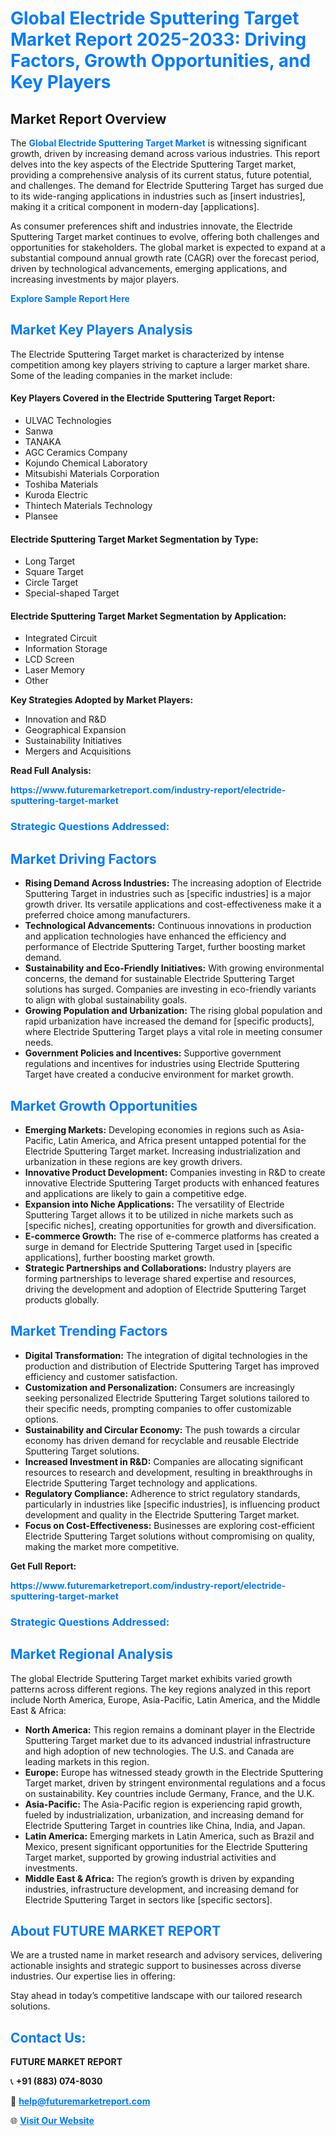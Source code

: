<h1 style="color: #007BFF;">Global Electride Sputtering Target Market Report 2025-2033: Driving Factors, Growth Opportunities, and Key Players</h1>

<section id="overview">
<h2>Market Report Overview</h2>
<p>The <a href="https://www.futuremarketreport.com/industry-report/electride-sputtering-target-market" style="color: #007BFF; text-decoration: none;"><strong>Global Electride Sputtering Target Market</strong></a> is witnessing significant growth, driven by increasing demand across various industries. This report delves into the key aspects of the Electride Sputtering Target market, providing a comprehensive analysis of its current status, future potential, and challenges. The demand for Electride Sputtering Target has surged due to its wide-ranging applications in industries such as [insert industries], making it a critical component in modern-day [applications].</p>
<p>As consumer preferences shift and industries innovate, the Electride Sputtering Target market continues to evolve, offering both challenges and opportunities for stakeholders. The global market is expected to expand at a substantial compound annual growth rate (CAGR) over the forecast period, driven by technological advancements, emerging applications, and increasing investments by major players.</p>
</section>

<section id="overview">
<p><a href="https://www.futuremarketreport.com/request-sample/reportId=81247" style="color: #007BFF; text-decoration: none;"><strong>Explore Sample Report Here</strong></a></p>
</section>

<section id="key-players">
<h2 style="color: #007BFF;">Market Key Players Analysis</h2>
<p>The Electride Sputtering Target market is characterized by intense competition among key players striving to capture a larger market share. Some of the leading companies in the market include:</p>
<h4>Key Players Covered in the Electride Sputtering Target Report:</h4>
<ul><li>ULVAC Technologies</li><li>Sanwa</li><li>TANAKA</li><li>AGC Ceramics Company</li><li>Kojundo Chemical Laboratory</li><li>Mitsubishi Materials Corporation</li><li>Toshiba Materials</li><li>Kuroda Electric</li><li>Thintech Materials Technology</li><li>Plansee</li></ul>
<h4>Electride Sputtering Target Market Segmentation by Type:</h4>
<ul><li>Long Target</li><li>Square Target</li><li>Circle Target</li><li>Special-shaped Target</li></ul>

<h4>Electride Sputtering Target Market Segmentation by Application:</h4>
<ul><li>Integrated Circuit</li><li>Information Storage</li><li>LCD Screen</li><li>Laser Memory</li><li>Other</li></ul>
<p><strong>Key Strategies Adopted by Market Players:</strong></p>
<ul>
<li>Innovation and R&D</li>
<li>Geographical Expansion</li>
<li>Sustainability Initiatives</li>
<li>Mergers and Acquisitions</li>
</ul>
</section>

<section>
<p><strong>Read Full Analysis: </strong></p><a href="https://www.futuremarketreport.com/industry-report/electride-sputtering-target-market" style="color: #007BFF; text-decoration: none;"><strong>https://www.futuremarketreport.com/industry-report/electride-sputtering-target-market</strong></a>
<h3 style="color: #007BFF;">Strategic Questions Addressed:</h3>
</section>

<section id="driving-factors">
<h2 style="color: #007BFF;">Market Driving Factors</h2>
<ul>
<li><strong>Rising Demand Across Industries:</strong> The increasing adoption of Electride Sputtering Target in industries such as [specific industries] is a major growth driver. Its versatile applications and cost-effectiveness make it a preferred choice among manufacturers.</li>
<li><strong>Technological Advancements:</strong> Continuous innovations in production and application technologies have enhanced the efficiency and performance of Electride Sputtering Target, further boosting market demand.</li>
<li><strong>Sustainability and Eco-Friendly Initiatives:</strong> With growing environmental concerns, the demand for sustainable Electride Sputtering Target solutions has surged. Companies are investing in eco-friendly variants to align with global sustainability goals.</li>
<li><strong>Growing Population and Urbanization:</strong> The rising global population and rapid urbanization have increased the demand for [specific products], where Electride Sputtering Target plays a vital role in meeting consumer needs.</li>
<li><strong>Government Policies and Incentives:</strong> Supportive government regulations and incentives for industries using Electride Sputtering Target have created a conducive environment for market growth.</li>
</ul>
</section>

<section id="growth-opportunities">
<h2 style="color: #007BFF;">Market Growth Opportunities</h2>
<ul>
<li><strong>Emerging Markets:</strong> Developing economies in regions such as Asia-Pacific, Latin America, and Africa present untapped potential for the Electride Sputtering Target market. Increasing industrialization and urbanization in these regions are key growth drivers.</li>
<li><strong>Innovative Product Development:</strong> Companies investing in R&D to create innovative Electride Sputtering Target products with enhanced features and applications are likely to gain a competitive edge.</li>
<li><strong>Expansion into Niche Applications:</strong> The versatility of Electride Sputtering Target allows it to be utilized in niche markets such as [specific niches], creating opportunities for growth and diversification.</li>
<li><strong>E-commerce Growth:</strong> The rise of e-commerce platforms has created a surge in demand for Electride Sputtering Target used in [specific applications], further boosting market growth.</li>
<li><strong>Strategic Partnerships and Collaborations:</strong> Industry players are forming partnerships to leverage shared expertise and resources, driving the development and adoption of Electride Sputtering Target products globally.</li>
</ul>
</section>

<section id="trending-factors">
<h2 style="color: #007BFF;">Market Trending Factors</h2>
<ul>
<li><strong>Digital Transformation:</strong> The integration of digital technologies in the production and distribution of Electride Sputtering Target has improved efficiency and customer satisfaction.</li>
<li><strong>Customization and Personalization:</strong> Consumers are increasingly seeking personalized Electride Sputtering Target solutions tailored to their specific needs, prompting companies to offer customizable options.</li>
<li><strong>Sustainability and Circular Economy:</strong> The push towards a circular economy has driven demand for recyclable and reusable Electride Sputtering Target solutions.</li>
<li><strong>Increased Investment in R&D:</strong> Companies are allocating significant resources to research and development, resulting in breakthroughs in Electride Sputtering Target technology and applications.</li>
<li><strong>Regulatory Compliance:</strong> Adherence to strict regulatory standards, particularly in industries like [specific industries], is influencing product development and quality in the Electride Sputtering Target market.</li>
<li><strong>Focus on Cost-Effectiveness:</strong> Businesses are exploring cost-efficient Electride Sputtering Target solutions without compromising on quality, making the market more competitive.</li>
</ul>
</section>

<section>
<p><strong>Get Full Report: </strong></p><a href="https://www.futuremarketreport.com/industry-report/electride-sputtering-target-market" style="color: #007BFF; text-decoration: none;"><strong>https://www.futuremarketreport.com/industry-report/electride-sputtering-target-market</strong></a>
<h3 style="color: #007BFF;">Strategic Questions Addressed:</h3>
</section>


<section id="regional-analysis">
<h2 style="color: #007BFF;">Market Regional Analysis</h2>
<p>The global Electride Sputtering Target market exhibits varied growth patterns across different regions. The key regions analyzed in this report include North America, Europe, Asia-Pacific, Latin America, and the Middle East & Africa:</p>
<ul>
<li><strong>North America:</strong> This region remains a dominant player in the Electride Sputtering Target market due to its advanced industrial infrastructure and high adoption of new technologies. The U.S. and Canada are leading markets in this region.</li>
<li><strong>Europe:</strong> Europe has witnessed steady growth in the Electride Sputtering Target market, driven by stringent environmental regulations and a focus on sustainability. Key countries include Germany, France, and the U.K.</li>
<li><strong>Asia-Pacific:</strong> The Asia-Pacific region is experiencing rapid growth, fueled by industrialization, urbanization, and increasing demand for Electride Sputtering Target in countries like China, India, and Japan.</li>
<li><strong>Latin America:</strong> Emerging markets in Latin America, such as Brazil and Mexico, present significant opportunities for the Electride Sputtering Target market, supported by growing industrial activities and investments.</li>
<li><strong>Middle East & Africa:</strong> The region’s growth is driven by expanding industries, infrastructure development, and increasing demand for Electride Sputtering Target in sectors like [specific sectors].</li>
</ul>
</section>

<footer>
<h2 style="color: #007BFF;">About FUTURE MARKET REPORT</h2>
<p>We are a trusted name in market research and advisory services, delivering actionable insights and strategic support to businesses across diverse industries. Our expertise lies in offering:</p>

<p>Stay ahead in today’s competitive landscape with our tailored research solutions.</p>

<h2 style="color: #007BFF;">Contact Us:</h2>
<p><strong>FUTURE MARKET REPORT</strong></p>
<p>📞 <strong>+91 (883) 074-8030</strong></p>
<p>📧 <strong><a href="mailto:help@futuremarketreport.com" style="color: #007BFF;">help@futuremarketreport.com</a></strong></p>
<p>🌐 <strong><a href="https://www.futuremarketreport.com/" style="color: #007BFF;">Visit Our Website</a></strong></p>
</footer>